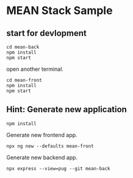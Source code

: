 # MEAN Stack Sample


## start for devlopment

```
cd mean-back
npm install
npm start
```

open another terminal.

```
cd mean-front
npm install
npm start
```


## Hint: Generate new application

```
npm install
```

Generate new frontend app.

```
npx ng new --defaults mean-front
```

Generate new backend app.

```
npx express --view=pug --git mean-back
```
